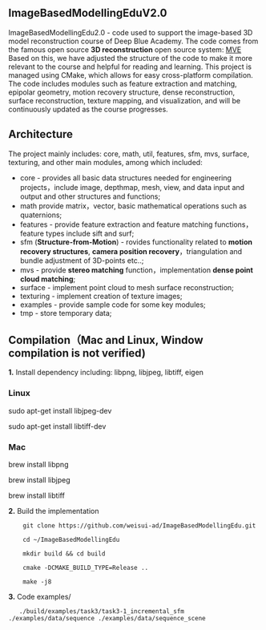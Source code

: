 ## ImageBasedModellingEduV2.0
ImageBasedModellingEdu2.0 - code used to support the image-based 3D model reconstruction course of Deep Blue Academy. The code comes from the famous open source **3D reconstruction** open source system: [MVE](https://github.com/simonfuhrmann/mve)
Based on this, we have adjusted the structure of the code to make it more relevant to the course and helpful for reading and learning. This project is managed using CMake, which allows for easy cross-platform compilation. The code includes modules such as feature extraction and matching, epipolar geometry, motion recovery structure, dense reconstruction, surface reconstruction, texture mapping, and visualization, and will be continuously updated as the course progresses.

## Architecture
The project mainly includes: core, math, util, features, sfm, mvs, surface, texturing, and other main modules, among which included:
- core - provides all basic data structures needed for engineering projects，include image, depthmap, mesh, view, and data input and output and other structures and functions;
- math provide matrix，vector, basic mathematical operations such as quaternions;
- features - provide feature extraction and feature matching functions，feature types include sift and surf;
- sfm (**Structure-from-Motion**) - rovides functionality related to **motion recovery structures**, **camera position recovery**，triangulation and bundle adjustment of 3D-points etc..;
- mvs - provide **stereo matching** function，implementation **dense point cloud matching**;
- surface - implement point cloud to mesh surface reconstruction;
- texturing - implement creation of texture images;
- examples - provide sample code for some key modules;
- tmp - store temporary data;

## Compilation（Mac and Linux, Window compilation is not verified)
**1.** Install dependency including: libpng, libjpeg, libtiff, eigen

 ### Linux
 sudo apt-get install libjpeg-dev
 
 sudo apt-get install libtiff-dev
 
 ### Mac
 brew install libpng 
 
 brew install libjpeg
 
 brew install libtiff
 
**2.** Build the implementation 
```
    git clone https://github.com/weisui-ad/ImageBasedModellingEdu.git
    
    cd ~/ImageBasedModellingEdu
    
    mkdir build && cd build
    
    cmake -DCMAKE_BUILD_TYPE=Release .. 
    
    make -j8
```
**3.** Code examples/
```
   ./build/examples/task3/task3-1_incremental_sfm ./examples/data/sequence ./examples/data/sequence_scene
```

